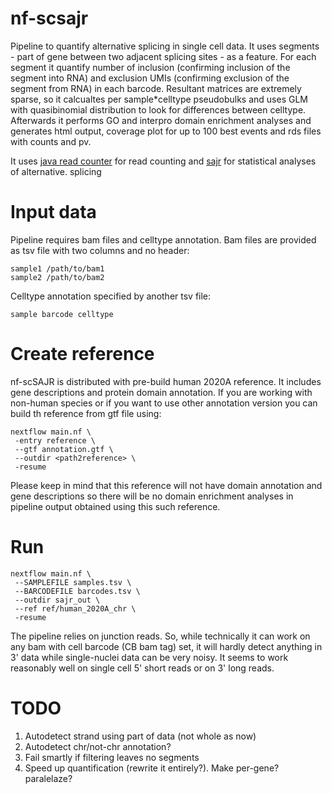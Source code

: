 # nf-scsajr

Pipeline to quantify alternative splicing in single cell data. It uses segments - part of gene between two adjacent splicing sites - as a feature. For each segment it quantify number of inclusion (confirming inclusion of the segment into RNA) and exclusion UMIs (confirming exclusion of the segment from RNA) in each barcode. Resultant matrices are extremely sparse, so it calcualtes per sample*celltype pseudobulks and uses GLM with quasibinomial distribution to look for differences between celltype. Afterwards it performs GO and interpro domain enrichment analyses and generates html output, coverage plot for up to 100 best events and rds files with counts and pv.


It uses [java read counter](https://github.com/iaaka/sajr-java-sc) for read counting and [sajr](https://github.com/iaaka/sajr) for statistical analyses of alternative. splicing


# Input data
Pipeline requires bam files and celltype annotation. Bam files are provided as tsv file with two columns and no header:
```
sample1 /path/to/bam1
sample2 /path/to/bam2
```
Celltype annotation specified by another tsv file:
```
sample barcode celltype
```
# Create reference
nf-scSAJR is distributed with pre-build human 2020A reference. It includes gene descriptions and protein domain annotation.
If you are working with non-human species or if you want to use other annotation version you can build th reference from gtf file using:
```
nextflow main.nf \
 -entry reference \
 --gtf annotation.gtf \
 --outdir <path2reference> \
 -resume
```
Please keep in mind that this reference will not have domain annotation and gene descriptions so there will be no domain enrichment analyses in pipeline output obtained using this such reference. 

# Run
```
nextflow main.nf \
 --SAMPLEFILE samples.tsv \
 --BARCODEFILE barcodes.tsv \
 --outdir sajr_out \
 --ref ref/human_2020A_chr \
 -resume
```

The pipeline relies on junction reads. So, while technically it can work on any bam with cell barcode (CB bam tag) set, it will hardly detect anything in 3' data while single-nuclei data can be very noisy. It seems to work reasonably well on single cell 5' short reads or on 3' long reads.  

# TODO
1. Autodetect strand using part of data (not whole as now)
2. Autodetect chr/not-chr annotation?
3. Fail smartly if filtering leaves no segments
4. Speed up quantification (rewrite it entirely?). Make per-gene? paralelaze?

